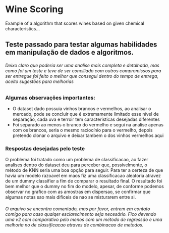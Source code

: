 # Wine Scoring
Example of a algorithm that scores wines based on  given chemical characteristics...

## Teste passado para testar algumas habilidades em manipulação de dados e algoritmos.

###### Deixo claro que poderia ser uma analise mais completa e detalhada,  mas como foi um teste e teve de ser conciliado com outros compromissos para ser entregue foi feito o melhor que consegui dentro do tempo de entrega, aceito sugestões para melhorias

### Algumas observações importantes:

- O dataset dado possuia vinhos brancos e vermelhos, ao analisar o mercado, pode se concluir que é extremamente limitado esse nível de separação, cada uva e terroir tem caracteristicas desejadas diferentes
- Foi separado  ao menos o branco do vermelho e segui na analise apenas com os brancos, seria o mesmo raciocínio para o vermelho, depois pretendo clonar o arquivo e deixar tambem o dos vinhos vermelhos aqui

### Respostas desejadas pelo teste

O problema foi tratado como um problema de classificacao, ao fazer analises dentro do dataset deu para perceber que, possívelmente, o método de KNN seria uma boa opção para seguir.
Para ter a certeza de que havia um modelo razoavel em maos fiz uma classificacao aleatoria atravez de um  dummy classifier a fim  de comparar o  resultado final.
O resultado foi bem melhor que o dummy no fim do modelo, apesar, de conforme podemos observar no grafico com as amostras em dispersao, se confirmar que algumas notas sao mais dificeis de nao se misturarem entre si.

###### O arquivo se encontra comentado,  mas por favor, entrem em contato comigo para caso qualqer esclarecimento  seja necesário. Fico devendo uma  v2 com comparativo pelo  menos com um método de regressão e uma melhoria no de classificacao  atraves de  combinacao de metodos.
